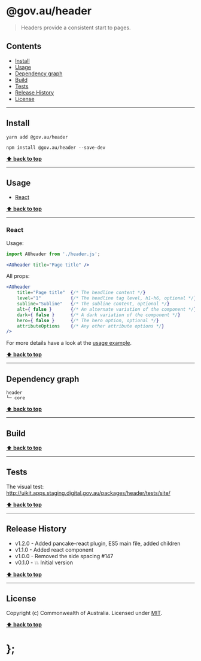 @gov.au/header
============

> Headers provide a consistent start to pages.


## Contents

* [Install](#install)
* [Usage](#usage)
* [Dependency graph](#dependency-graph)
* [Build](#build)
* [Tests](#tests)
* [Release History](#release-history)
* [License](#license)


----------------------------------------------------------------------------------------------------------------------------------------------------------------


## Install


```shell
yarn add @gov.au/header
```

```shell
npm install @gov.au/header --save-dev
```


**[⬆ back to top](#contents)**


----------------------------------------------------------------------------------------------------------------------------------------------------------------


## Usage


* [React](#react)


**[⬆ back to top](#contents)**


----------------------------------------------------------------------------------------------------------------------------------------------------------------


### React

Usage:

```jsx
import AUheader from './header.js';

<AUheader title="Page title" />
```

All props:

```jsx
<AUheader
	title="Page title"  {/* The headline content */}
	level="1"           {/* The headline tag level, h1-h6, optional */}
	subline="Subline"   {/* The subline content, optional */}
	alt={ false }       {/* An alternate variation of the component */}
	dark={ false }      {/* A dark variation of the component */}
	hero={ false }      {/* The hero option, optional */}
	attributeOptions    {/* Any other attribute options */}
/>
```

For more details have a look at the [usage example](https://github.com/govau/uikit/tree/master/packages/header/tests/react/index.js).


**[⬆ back to top](#contents)**


----------------------------------------------------------------------------------------------------------------------------------------------------------------


## Dependency graph

```shell
header
└─ core
```


**[⬆ back to top](#contents)**


----------------------------------------------------------------------------------------------------------------------------------------------------------------


## Build


**[⬆ back to top](#contents)**


----------------------------------------------------------------------------------------------------------------------------------------------------------------


## Tests

The visual test: http://uikit.apps.staging.digital.gov.au/packages/header/tests/site/


**[⬆ back to top](#contents)**


----------------------------------------------------------------------------------------------------------------------------------------------------------------


## Release History

* v1.2.0 - Added pancake-react plugin, ES5 main file, added children
* v1.1.0 - Added react component
* v1.0.0 - Removed the side spacing #147
* v0.1.0 - 💥 Initial version


**[⬆ back to top](#contents)**


----------------------------------------------------------------------------------------------------------------------------------------------------------------


## License

Copyright (c) Commonwealth of Australia.
Licensed under [MIT](https://raw.githubusercontent.com/govau/uikit/packages/core/master/LICENSE).


**[⬆ back to top](#contents)**

# };
